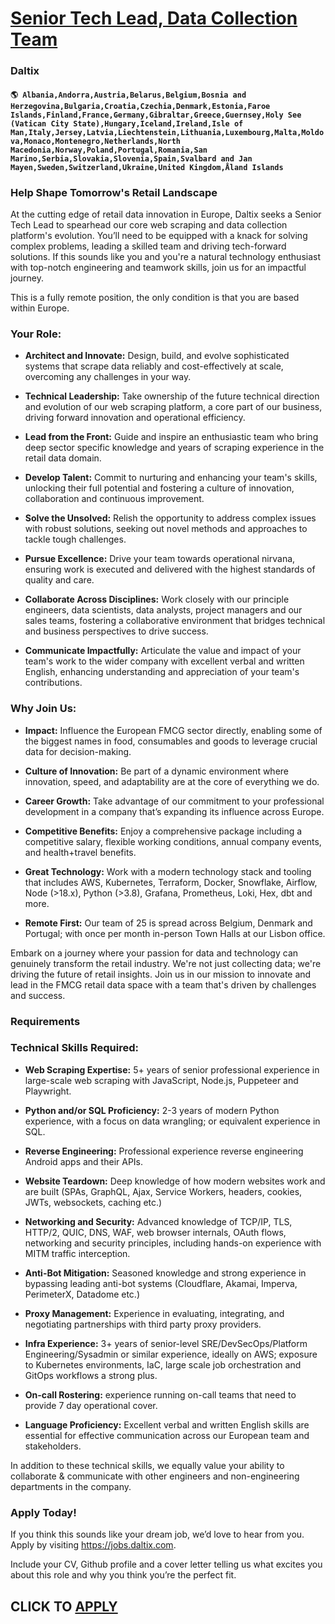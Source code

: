 # [Senior Tech Lead, Data Collection Team](https://www.remotewlb.com/apply/senior-tech-lead-data-collection-team)  
### Daltix  
#### `🌎 Albania,Andorra,Austria,Belarus,Belgium,Bosnia and Herzegovina,Bulgaria,Croatia,Czechia,Denmark,Estonia,Faroe Islands,Finland,France,Germany,Gibraltar,Greece,Guernsey,Holy See (Vatican City State),Hungary,Iceland,Ireland,Isle of Man,Italy,Jersey,Latvia,Liechtenstein,Lithuania,Luxembourg,Malta,Moldova,Monaco,Montenegro,Netherlands,North Macedonia,Norway,Poland,Portugal,Romania,San Marino,Serbia,Slovakia,Slovenia,Spain,Svalbard and Jan Mayen,Sweden,Switzerland,Ukraine,United Kingdom,Åland Islands`  

### Help Shape Tomorrow's Retail Landscape

At the cutting edge of retail data innovation in Europe, Daltix seeks a Senior Tech Lead to spearhead our core web scraping and data collection platform's evolution. You’ll need to be equipped with a knack for solving complex problems, leading a skilled team and driving tech-forward solutions. If this sounds like you and you're a natural technology enthusiast with top-notch engineering and teamwork skills, join us for an impactful journey.

This is a fully remote position, the only condition is that you are based within Europe.

### Your Role:

  *  **Architect and Innovate:** Design, build, and evolve sophisticated systems that scrape data reliably and cost-effectively at scale, overcoming any challenges in your way.

  *  **Technical Leadership:** Take ownership of the future technical direction and evolution of our web scraping platform, a core part of our business, driving forward innovation and operational efficiency.

  *  **Lead from the Front:** Guide and inspire an enthusiastic team who bring deep sector specific knowledge and years of scraping experience in the retail data domain.

  *  **Develop Talent:** Commit to nurturing and enhancing your team's skills, unlocking their full potential and fostering a culture of innovation, collaboration and continuous improvement.

  *  **Solve the Unsolved:** Relish the opportunity to address complex issues with robust solutions, seeking out novel methods and approaches to tackle tough challenges.

  *  **Pursue Excellence:** Drive your team towards operational nirvana, ensuring work is executed and delivered with the highest standards of quality and care.

  *  **Collaborate Across Disciplines:** Work closely with our principle engineers, data scientists, data analysts, project managers and our sales teams, fostering a collaborative environment that bridges technical and business perspectives to drive success.

  *  **Communicate Impactfully:** Articulate the value and impact of your team's work to the wider company with excellent verbal and written English, enhancing understanding and appreciation of your team's contributions.

  

### Why Join Us:

  *  **Impact:** Influence the European FMCG sector directly, enabling some of the biggest names in food, consumables and goods to leverage crucial data for decision-making.

  *  **Culture of Innovation:** Be part of a dynamic environment where innovation, speed, and adaptability are at the core of everything we do.

  *  **Career Growth:** Take advantage of our commitment to your professional development in a company that’s expanding its influence across Europe.

  *  **Competitive Benefits:** Enjoy a comprehensive package including a competitive salary, flexible working conditions, annual company events, and health+travel benefits.

  *  **Great Technology:** Work with a modern technology stack and tooling that includes AWS, Kubernetes, Terraform, Docker, Snowflake, Airflow, Node (>18.x), Python (>3.8), Grafana, Prometheus, Loki, Hex, dbt and more.

  *  **Remote First:** Our team of 25 is spread across Belgium, Denmark and Portugal; with once per month in-person Town Halls at our Lisbon office.

Embark on a journey where your passion for data and technology can genuinely transform the retail industry. We're not just collecting data; we're driving the future of retail insights. Join us in our mission to innovate and lead in the FMCG retail data space with a team that's driven by challenges and success.

### Requirements

### Technical Skills Required:

  *  **Web Scraping Expertise:** 5+ years of senior professional experience in large-scale web scraping with JavaScript, Node.js, Puppeteer and Playwright.

  *  **Python and/or SQL Proficiency:** 2-3 years of modern Python experience, with a focus on data wrangling; or equivalent experience in SQL.

  *  **Reverse Engineering:** Professional experience reverse engineering Android apps and their APIs.

  *  **Website Teardown:** Deep knowledge of how modern websites work and are built (SPAs, GraphQL, Ajax, Service Workers, headers, cookies, JWTs, websockets, caching etc.)

  *  **Networking and Security:** Advanced knowledge of TCP/IP, TLS, HTTP/2, QUIC, DNS, WAF, web browser internals, OAuth flows, networking and security principles, including hands-on experience with MITM traffic interception.

  *  **Anti-Bot Mitigation:** Seasoned knowledge and strong experience in bypassing leading anti-bot systems (Cloudflare, Akamai, Imperva, PerimeterX, Datadome etc.)

  *  **Proxy Management:** Experience in evaluating, integrating, and negotiating partnerships with third party proxy providers.

  *  **Infra Experience:** 3+ years of senior-level SRE/DevSecOps/Platform Engineering/Sysadmin or similar experience, ideally on AWS; exposure to Kubernetes environments, IaC, large scale job orchestration and GitOps workflows a strong plus.

  *  **On-call Rostering:** experience running on-call teams that need to provide 7 day operational cover.

  *  **Language Proficiency:** Excellent verbal and written English skills are essential for effective communication across our European team and stakeholders.

In addition to these technical skills, we equally value your ability to collaborate & communicate with other engineers and non-engineering departments in the company.

### Apply Today!

If you think this sounds like your dream job, we’d love to hear from you. Apply by visiting https://jobs.daltix.com.

Include your CV, Github profile and a cover letter telling us what excites you about this role and why you think you’re the perfect fit.

  
## CLICK TO [APPLY](https://www.remotewlb.com/apply/senior-tech-lead-data-collection-team)

